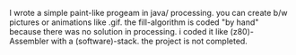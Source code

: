 I wrote a simple paint-like progeam in java/ processing. you can create b/w pictures or animations like .gif.
the fill-algorithm is coded "by hand" because there was no solution in processing. i coded it like
(z80)-Assembler with a (software)-stack.
the project is not completed.
